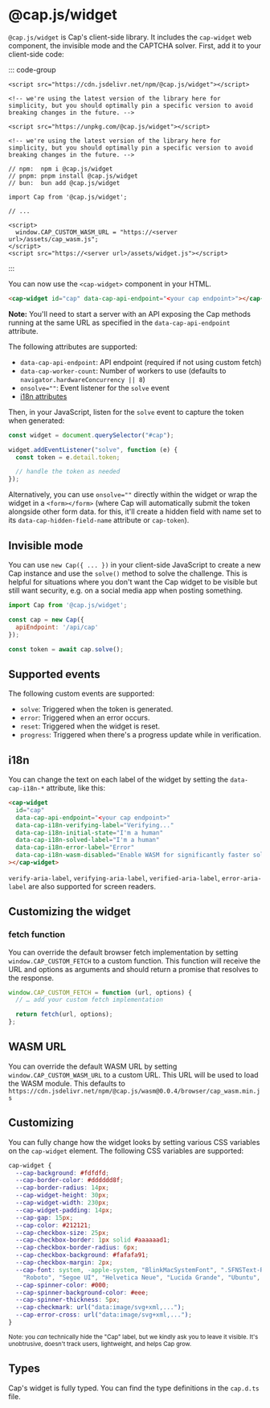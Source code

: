 # @cap.js/widget

`@cap.js/widget` is Cap's client-side library. It includes the `cap-widget` web component, the invisible mode and the CAPTCHA solver. First, add it to your client-side code:

::: code-group

```html[jsdelivr]
<script src="https://cdn.jsdelivr.net/npm/@cap.js/widget"></script>

<!-- we're using the latest version of the library here for simplicity, but you should optimally pin a specific version to avoid breaking changes in the future. -->
```

```html[unpkg]
<script src="https://unpkg.com/@cap.js/widget"></script>

<!-- we're using the latest version of the library here for simplicity, but you should optimally pin a specific version to avoid breaking changes in the future. -->
```

```js[bundler]
// npm:  npm i @cap.js/widget
// pnpm: pnpm install @cap.js/widget
// bun:  bun add @cap.js/widget

import Cap from '@cap.js/widget';

// ...
```

```html[standalone server]
<script>
  window.CAP_CUSTOM_WASM_URL = "https://<server url>/assets/cap_wasm.js";
</script>
<script src="https://<server url>/assets/widget.js"></script>
```
:::

You can now use the `<cap-widget>` component in your HTML.

```html
<cap-widget id="cap" data-cap-api-endpoint="<your cap endpoint>"></cap-widget>
```

**Note:** You'll need to start a server with an API exposing the Cap methods running at the same URL as specified in the `data-cap-api-endpoint` attribute.

The following attributes are supported:

- `data-cap-api-endpoint`: API endpoint (required if not using custom fetch)
- `data-cap-worker-count`: Number of workers to use (defaults to `navigator.hardwareConcurrency || 8`)
- `onsolve=""`: Event listener for the `solve` event
- [i18n attributes](#i18n)

Then, in your JavaScript, listen for the `solve` event to capture the token when generated:

```js
const widget = document.querySelector("#cap");

widget.addEventListener("solve", function (e) {
  const token = e.detail.token;

  // handle the token as needed
});
```

Alternatively, you can use `onsolve=""` directly within the widget or wrap the widget in a `<form></form>` (where Cap will automatically submit the token alongside other form data. for this, it'll create a hidden field with name set to its `data-cap-hidden-field-name` attribute or `cap-token`).

## Invisible mode
You can use `new Cap({ ... })` in your client-side JavaScript to create a new Cap instance and use the `solve()` method to solve the challenge. This is helpful for situations where you don't want the Cap widget to be visible but still want security, e.g. on a social media app when posting something.

```js
import Cap from '@cap.js/widget';

const cap = new Cap({
  apiEndpoint: '/api/cap'
});

const token = await cap.solve();
```

## Supported events

The following custom events are supported:

- `solve`: Triggered when the token is generated.
- `error`: Triggered when an error occurs.
- `reset`: Triggered when the widget is reset.
- `progress`: Triggered when there's a progress update while in verification.

## i18n

You can change the text on each label of the widget by setting the `data-cap-i18n-*` attribute, like this:

```html
<cap-widget
  id="cap"
  data-cap-api-endpoint="<your cap endpoint>"
  data-cap-i18n-verifying-label="Verifying..."
  data-cap-i18n-initial-state="I'm a human"
  data-cap-i18n-solved-label="I'm a human"
  data-cap-i18n-error-label="Error"
  data-cap-i18n-wasm-disabled="Enable WASM for significantly faster solving"
></cap-widget>
```

`verify-aria-label`, `verifying-aria-label`, `verified-aria-label`, `error-aria-label` are also supported for screen readers.

## Customizing the widget

### fetch function

You can override the default browser fetch implementation by setting `window.CAP_CUSTOM_FETCH` to a custom function. This function will receive the URL and options as arguments and should return a promise that resolves to the response.

```js
window.CAP_CUSTOM_FETCH = function (url, options) {
  // … add your custom fetch implementation

  return fetch(url, options);
};
```

## WASM URL

You can override the default WASM URL by setting `window.CAP_CUSTOM_WASM_URL` to a custom URL. This URL will be used to load the WASM module. This defaults to `https://cdn.jsdelivr.net/npm/@cap.js/wasm@0.0.4/browser/cap_wasm.min.js`

## Customizing

You can fully change how the widget looks by setting various CSS variables on the `cap-widget` element. The following CSS variables are supported:

```css
cap-widget {
  --cap-background: #fdfdfd;
  --cap-border-color: #dddddd8f;
  --cap-border-radius: 14px;
  --cap-widget-height: 30px;
  --cap-widget-width: 230px;
  --cap-widget-padding: 14px;
  --cap-gap: 15px;
  --cap-color: #212121;
  --cap-checkbox-size: 25px;
  --cap-checkbox-border: 1px solid #aaaaaad1;
  --cap-checkbox-border-radius: 6px;
  --cap-checkbox-background: #fafafa91;
  --cap-checkbox-margin: 2px;
  --cap-font: system, -apple-system, "BlinkMacSystemFont", ".SFNSText-Regular", "San Francisco",
    "Roboto", "Segoe UI", "Helvetica Neue", "Lucida Grande", "Ubuntu", "arial", sans-serif;
  --cap-spinner-color: #000;
  --cap-spinner-background-color: #eee;
  --cap-spinner-thickness: 5px;
  --cap-checkmark: url("data:image/svg+xml,...");
  --cap-error-cross: url("data:image/svg+xml,...");
}
```

<small>Note: you _can_ technically hide the "Cap" label, but we kindly ask you to leave it visible. It's unobtrusive, doesn't track users, lightweight, and helps Cap grow.</small>

## Types

Cap's widget is fully typed. You can find the type definitions in the `cap.d.ts` file.